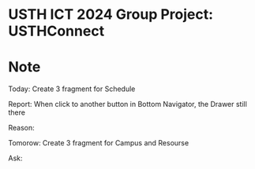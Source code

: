USTH ICT 2024 Group Project: USTHConnect
=====================================================

Note
=======================
Today: Create 3 fragment for Schedule

Report: When click to another button in Bottom Navigator, the Drawer still there

Reason: 

Tomorow: Create 3 fragment for Campus and Resourse 

Ask: 
